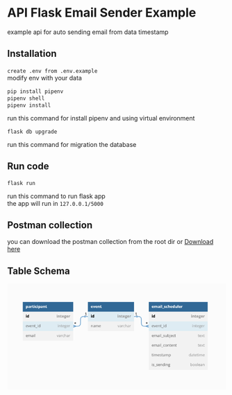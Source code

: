 [](https://flask-migrate.readthedocs.io/en/latest/)

# API Flask Email Sender Example
example api for auto sending email from data timestamp

## Installation  
`create .env from .env.example`  
modify env with your data  

```
pip install pipenv
pipenv shell
pipenv install
```
run this command for install pipenv and using virtual environment

```
flask db upgrade
```
run this command for migration the database

## Run code
```
flask run
```
run this command to run flask app  
the app will run in `127.0.0.1/5000`

## Postman collection
you can download the postman collection from the root dir or 
[Download here](EmailSender.postman_collection.json)

## Table Schema
![Table schema](db_email_sender.png)